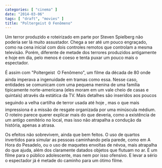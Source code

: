 ```yaml
---
categories: [ "cinema" ]
date: "2014-03-06"
tags: [ "draft", "movies" ]
title: "Poltergeist O Fenômeno"
---
```

Um terror produzido e roteirizado em parte por Steven Spielberg não
poderia ser lá muito assustador. Chega a ser até um pouco engraçado,
como na cena inicial com dois controles remotos que controlam a
mesma televisão. Porém, diferente de metade dos terrores produzidos
antigamente e hoje em dia, pelo menos é coeso e tenta puxar um pouco
mais o espectador.

É assim com "Poltergeist  O Fenômeno", um filme da década de
80 onde ainda imperava a ingenuidade em tramas como essa. Nesse caso,
entidades se comunicam com uma pequena menina de uma família tipicamente
norte-americana (eles moram em um vale cheio de casas e quintais)
através da estática da TV. Mais detalhes são inseridos aos poucos
 seguindo a velha cartilha de terror usada até hoje , mas o que
mais impressiona é a missão de resgate organizada por uma minúscula
médium. O roteiro parece querer explicar mais do que deveria, como a
existência de um antigo cemitério no local, mas isso não atrapalha
a condução da história, apenas a atrasa.

Os efeitos não sobrevivem, ainda que bem feitos. O uso de quartos
invertidos para simular as pessoas caminhando pela parede, como em A Hora
do Pesadelo, ou o uso de maquetes envoltas de névoa, mais atrapalha do
que ajuda, além dos claramente datados objetos que flutuam no ar. É
um filme para o público adolescente, mas nem por isso ofensivo. E levar
a sério o espectador já é metade do caminho para um ótimo filme.
